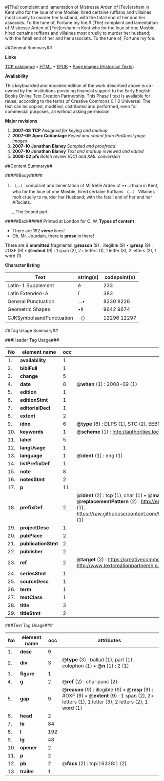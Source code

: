 #[The] complaint and lamentation of Mistresse Arden of [Fev]ersham in Kent who for the loue of one Mosbie, hired certaine ruffians and villaines most cruelly to murder her husband; with the fatall end of her and her associats. To the tune of, Fortune my foe.#
[The] complaint and lamentation of Mistresse Arden of [Fev]ersham in Kent who for the loue of one Mosbie, hired certaine ruffians and villaines most cruelly to murder her husband; with the fatall end of her and her associats. To the tune of, Fortune my foe.

##General Summary##

**Links**

[TCP catalogue](http://www.ota.ox.ac.uk/tcp/)  • 
[HTML](http://tei.it.ox.ac.uk/tcp/Texts-HTML/free/A20/A20941.html)  • 
[EPUB](http://tei.it.ox.ac.uk/tcp/Texts-EPUB/free/A20/A20941.epub) • 
[Page images (Historical Texts)](https://data.historicaltexts.jisc.ac.uk/view?pubId=eebo-99851083e&pageId=eebo-99851083e-16338-1)

**Availability**

This keyboarded and encoded edition of the
	       work described above is co-owned by the institutions
	       providing financial support to the Early English Books
	       Online Text Creation Partnership. This Phase I text is
	       available for reuse, according to the terms of Creative
	       Commons 0 1.0 Universal. The text can be copied,
	       modified, distributed and performed, even for
	       commercial purposes, all without asking permission.

**Major revisions**

1. __2007-08__ __TCP__ *Assigned for keying and markup*
1. __2007-09__ __Apex CoVantage__ *Keyed and coded from ProQuest page images*
1. __2007-10__ __Jonathan Blaney__ *Sampled and proofread*
1. __2007-10__ __Jonathan Blaney__ *Text and markup reviewed and edited*
1. __2008-02__ __pfs__ *Batch review (QC) and XML conversion*

##Content Summary##

#####Body#####

1. 〈…〉 complaint and lamentation of Miſtreſſe Arden of ••…rſham in Kent, who for the loue of one Mosbie, hired certaine Ruffians 〈…〉 Villaines moſt cruelly to murder her Husband; with the fatall end of her and her Aſſociats.

    _ The ſecond part.

#####Back#####
Printed at London for C. W.
**Types of content**

  * There are 192 **verse** lines!
  * Oh, Mr. Jourdain, there is **prose** in there!

There are 9 **ommitted** fragments! 
 @__reason__ (9) : illegible (9)  •  @__resp__ (9) : #OXF (9)  •  @__extent__ (9) : 1 span (2), 2+ letters (1), 1 letter (3), 2 letters (2), 1 word (1)

**Character listing**


|Text|string(s)|codepoint(s)|
|---|---|---|
|Latin-1 Supplement|é|233|
|Latin Extended-A|ſ|383|
|General Punctuation|…•|8230 8226|
|Geometric Shapes|▪◊|9642 9674|
|CJKSymbolsandPunctuation|〈〉|12296 12297|

##Tag Usage Summary##

###Header Tag Usage###

|No|element name|occ|attributes|
|---|---|---|---|
|1.|__availability__|1||
|2.|__biblFull__|1||
|3.|__change__|5||
|4.|__date__|8| @__when__ (1) : 2008-09 (1)|
|5.|__edition__|1||
|6.|__editionStmt__|1||
|7.|__editorialDecl__|1||
|8.|__extent__|2||
|9.|__idno__|6| @__type__ (6) : DLPS (1), STC (2), EEBO-CITATION (1), PROQUEST (1), VID (1)|
|10.|__keywords__|1| @__scheme__ (1) : http://authorities.loc.gov/ (1)|
|11.|__label__|5||
|12.|__langUsage__|1||
|13.|__language__|1| @__ident__ (1) : eng (1)|
|14.|__listPrefixDef__|1||
|15.|__note__|8||
|16.|__notesStmt__|2||
|17.|__p__|11||
|18.|__prefixDef__|2| @__ident__ (2) : tcp (1), char (1)  •  @__matchPattern__ (2) : ([0-9\-]+):([0-9IVX]+) (1), (.+) (1)  •  @__replacementPattern__ (2) : http://eebo.chadwyck.com/downloadtiff?vid=$1&page=$2 (1), https://raw.githubusercontent.com/textcreationpartnership/Texts/master/tcpchars.xml#$1 (1)|
|19.|__projectDesc__|1||
|20.|__pubPlace__|2||
|21.|__publicationStmt__|2||
|22.|__publisher__|2||
|23.|__ref__|2| @__target__ (2) : https://creativecommons.org/publicdomain/zero/1.0/ (1), http://www.textcreationpartnership.org/docs/. (1)|
|24.|__seriesStmt__|1||
|25.|__sourceDesc__|1||
|26.|__term__|1||
|27.|__textClass__|1||
|28.|__title__|3||
|29.|__titleStmt__|2||


###Text Tag Usage###

|No|element name|occ|attributes|
|---|---|---|---|
|1.|__desc__|9||
|2.|__div__|3| @__type__ (3) : ballad (1), part (1), colophon (1)  •  @__n__ (1) : 2 (1)|
|3.|__figure__|1||
|4.|__g__|2| @__ref__ (2) : char:punc (2)|
|5.|__gap__|9| @__reason__ (9) : illegible (9)  •  @__resp__ (9) : #OXF (9)  •  @__extent__ (9) : 1 span (2), 2+ letters (1), 1 letter (3), 2 letters (2), 1 word (1)|
|6.|__head__|2||
|7.|__hi__|84||
|8.|__l__|192||
|9.|__lg__|48||
|10.|__opener__|2||
|11.|__p__|2||
|12.|__pb__|2| @__facs__ (2) : tcp:16338:1 (2)|
|13.|__trailer__|1||
